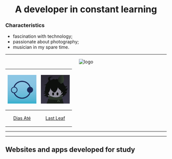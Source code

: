 
<h1 align="center">A developer in constant learning</h1>

<h3>Characteristics</h3>

- fascination with technology;
- passionate about photography;
- musician in my spare time.

<hr>

<p align="center" >
  <img width="200"src="https://www.pngmart.com/files/10/Download-On-The-App-Store-PNG-Transparent-Image.png" alt="logo">
</p> 

<table align="center">
  <thead>
  <th>
    <p>
    <img width="90" src="https://github.com/NatanCR/Dias_ate/blob/main/DateExample/DateExample/Assets.xcassets/AppIcon.appiconset/1024.png" alt="logo">
    </p>
  </th>
    <th>
    <p align="center">
    <img width="90" src="https://raw.githubusercontent.com/oManhattan/MiniChallenge002/main/MiniChallenge002%20Shared/Assets.xcassets/AppIcon.appiconset/1024.png" alt="logo">
    </p>
  </th>
  <tbody>
  <tr>
    <td>
    <p align="center">
      <a target="blanck" href="https://apps.apple.com/br/app/dias-até/id6443549152"> Dias Até </a>
    </p>
    </td>
    <td>
    <p align="center">
      <a target="blanck" href="https://apps.apple.com/br/app/last-leaf/id1658436580"> Last Leaf </a>
    </p>
    </td>
  </tr>
    </table>
    
<hr>
<hr>

<h2>Websites and apps developed for study</h2>

  




                                                                                                                      
 



<!--
**Bruno-Lafayette/Bruno-Lafayette** is a ✨ _special_ ✨ repository because its `README.md` (this file) appears on your GitHub profile.

Here are some ideas to get you started:

- 🔭 I’m currently working on ...
- 🌱 I’m currently learning ...
- 👯 I’m looking to collaborate on ...
- 🤔 I’m looking for help with ...
- 💬 Ask me about ...
- 📫 How to reach me: ...
- 😄 Pronouns: ...
- ⚡ Fun fact: ...
-->


